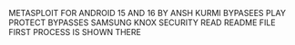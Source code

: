 METASPLOIT FOR ANDROID 15 AND 16 BY ANSH KURMI
BYPASEES PLAY PROTECT 
BYPASSES SAMSUNG KNOX SECURITY 
READ README FILE FIRST     PROCESS IS SHOWN THERE

